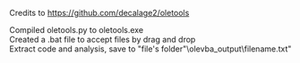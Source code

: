 Credits to https://github.com/decalage2/oletools  
  
Compiled oletools.py to oletools.exe   
Created a .bat file to accept files by drag and drop  
Extract code and analysis, save to "file's folder"\olevba_output\filename.txt"  
